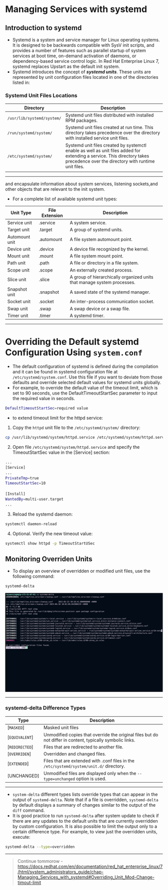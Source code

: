 # Managing Services with systemd

## Introduction to systemd

- Systemd is a system and service manager for Linux operating systems. It is designed to be backwards compatible with SysV init scripts, and provides a number of features such as parallel startup of system services at boot time, on-demand activation of daemons, or dependency-based service control logic. In Red Hat Enterprise Linux 7, systemd replaces Upstart as the default init system.
- Systemd introduces the concept of **_systemd units_**. These units are represented by unit configuration files located in one of the directories listed in:

### Systemd Unit Files Locations

| Directory                  | Description                                                                                                                                                                     |
| -------------------------- | ------------------------------------------------------------------------------------------------------------------------------------------------------------------------------- |
| `/usr/lib/systemd/system/` | Systemd unit files distributed with installed RPM packages.                                                                                                                     |
| `/run/systemd/system/`     | Systemd unit files created at run time. This directory takes precedence over the directory with installed service unit files.                                                   |
| `/etc/systemd/system/`     | Systemd unit files created by systemctl enable as well as unit files added for extending a service. This directory takes precedence over the directory with runtime unit files. |
|                            |                                                                                                                                                                                 |

---

and encapsulate information about system services, listening sockets,and other objects that are relevant to the init system.

- For a complete list of available systemd unit types:

| Unit Type      | File Extension | Description                                                             |
| -------------- | -------------- | ----------------------------------------------------------------------- |
| Service unit   | .service       | A system service.                                                       |
| Target unit    | .target        | A group of systemd units.                                               |
| Automount unit | .automount     | A file system automount point.                                          |
| Device unit    | .device        | A device file recognized by the kernel.                                 |
| Mount unit     | .mount         | A file system mount point.                                              |
| Path unit      | .path          | A file or directory in a file system.                                   |
| Scope unit     | .scope         | An externally created process.                                          |
| Slice unit     | .slice         | A group of hierarchically organized units that manage system processes. |
| Snapshot unit  | .snapshot      | A saved state of the systemd manager.                                   |
| Socket unit    | .socket        | An inter-process communication socket.                                  |
| Swap unit      | .swap          | A swap device or a swap file.                                           |
| Timer unit     | .timer         | A systemd timer.                                                        |

---

# Overriding the Default systemd Configuration Using `system.conf`

- The default configuration of systemd is defined during the compilation and it can be found in systemd configuration file at `/etc/systemd/system.conf`. Use this file if you want to deviate from those defaults and override selected default values for systemd units globally.
- For example, to override the default value of the timeout limit, which is set to 90 seconds, use the DefaultTimeoutStartSec parameter to input the required value in seconds.

```bash
DefaultTimeoutStartSec=required value
```

- to extend timeout limit for the httpd service:

1. Copy the `httpd` unit file to the `/etc/systemd/system/` directory:

```bash
cp /usr/lib/systemd/system/httpd.service /etc/systemd/system/httpd.service
```

2. Open file `/etc/systemd/system/httpd.service` and specify the TimeoutStartSec value in the [Service] section:

```bash
...
[Service]
...
PrivateTmp=true
TimeoutStartSec=10

[Install]
WantedBy=multi-user.target
...
```

3. Reload the systemd daemon:

```bash
systemctl daemon-reload
```

4. Optional. Verify the new timeout value:

```bash
systemctl show httpd -p TimeoutStartUSec
```

## Monitoring Overriden Units

- To display an overview of overridden or modified unit files, use the following command:

```bash
systemd-delta
```

![systemd-delta](./img/Monitoring-Overriden-Units.png)

---

### systemd-delta Difference Types

| Type           | Description                                                                                                |
| -------------- | ---------------------------------------------------------------------------------------------------------- |
| [`MASKED`]     | Masked unit files                                                                                          |
| [`EQUIVALENT`] | Unmodified copies that override the original files but do not differ in content, typically symbolic links. |
| [`REDIRECTED`] | Files that are redirected to another file.                                                                 |
| [`OVERRIDEN`]  | Overridden and changed files.                                                                              |
| [`EXTENDED`]   | Files that are extended with .conf files in the `/etc/systemd/system/unit.d/` directory.                   |
| [UNCHANGED]    | Unmodified files are displayed only when the `--type=unchanged` option is used.                            |

---

- `system-delta` different types lists override types that can appear in the output of `systemd-delta`. Note that if a file is overridden, `systemd-delta` by default displays a summary of changes similar to the output of the `diff` command.
- It is good practice to run `systemd-delta` after system update to check if there are any updates to the default units that are currently overridden by custom configuration. It is also possible to limit the output only to a certain difference type. For example, to view just the overridden units, execute:

```bash
systemd-delta --type=overridden
```

---

> Continue tommorow - https://docs.redhat.com/en/documentation/red_hat_enterprise_linux/7/html/system_administrators_guide/chap-Managing_Services_with_systemd#Overriding_Unit_Mod-Change-timout-limit
